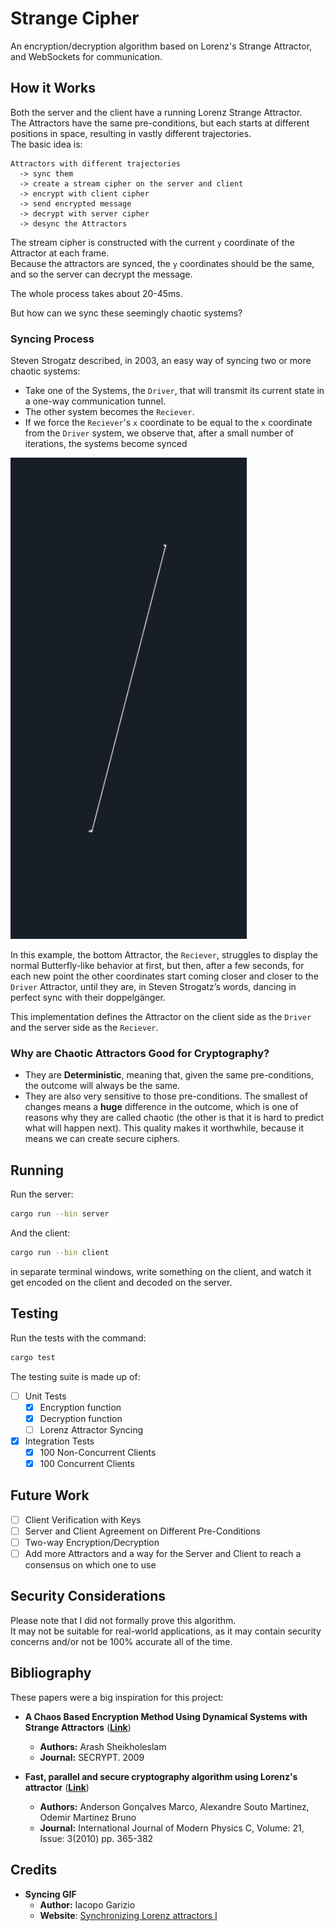 # Strange Cipher
An encryption/decryption algorithm based on Lorenz's Strange Attractor, and WebSockets for communication.

## How it Works

Both the server and the client have a running Lorenz Strange Attractor.  
The Attractors have the same pre-conditions, but each starts at different positions in space, resulting in vastly different trajectories.  
The basic idea is:  
```
Attractors with different trajectories 
  -> sync them 
  -> create a stream cipher on the server and client 
  -> encrypt with client cipher 
  -> send encrypted message 
  -> decrypt with server cipher
  -> desync the Attractors
```

The stream cipher is constructed with the current `y` coordinate of the Attractor at each frame.  
Because the attractors are synced, the `y` coordinates should be the same, and so the server can decrypt the message.

The whole process takes about 20-45ms.  

But how can we sync these seemingly chaotic systems?

### Syncing Process

Steven Strogatz described, in 2003, an easy way of syncing two or more chaotic systems:
- Take one of the Systems, the `Driver`, that will transmit its current state in a one-way communication tunnel.
- The other system becomes the `Reciever`.
- If we force the `Reciever`'s `x` coordinate to be equal to the `x` coordinate from the `Driver` system, we observe that, after a small number of iterations, the systems become synced

![sync](.github/sync.gif)

In this example, the bottom Attractor, the `Reciever`, struggles to display the normal Butterfly-like behavior at first, but then, after a few seconds, for each new point the other coordinates start coming
closer and closer to the `Driver` Attractor, until they are, in Steven Strogatz’s words, dancing in perfect sync with their doppelgänger.  

This implementation defines the Attractor on the client side as the `Driver` and the server side as the `Reciever`.

### Why are Chaotic Attractors Good for Cryptography?

- They are **Deterministic**, meaning that, given the same pre-conditions, the outcome will always be the same.  
- They are also very sensitive to those pre-conditions. The smallest of changes means a **huge** difference in the outcome, which is one of reasons why they are called chaotic (the other is that it is hard to predict what will happen next). This quality makes it worthwhile, because it means we can create secure ciphers.

## Running

Run the server:
```bash
cargo run --bin server
```

And the client:
```bash
cargo run --bin client
```

in separate terminal windows, write something on the client, and watch it get encoded on the client and decoded on the server.

## Testing

Run the tests with the command:
```bash
cargo test
```

The testing suite is made up of:
- [ ] Unit Tests
  - [x] Encryption function
  - [x] Decryption function
  - [ ] Lorenz Attractor Syncing

- [x] Integration Tests
  - [x] 100 Non-Concurrent Clients
  - [x] 100 Concurrent Clients

## Future Work
- [ ] Client Verification with Keys
- [ ] Server and Client Agreement on Different Pre-Conditions
- [ ] Two-way Encryption/Decryption
- [ ] Add more Attractors and a way for the Server and Client to reach a consensus on which one to use

## Security Considerations

Please note that I did not formally prove this algorithm.  
It may not be suitable for real-world applications, as it may contain security concerns and/or not be 100% accurate all of the time.

## Bibliography
These papers were a big inspiration for this project:

- **A Chaos Based Encryption Method Using Dynamical Systems with Strange Attractors** ([**Link**](https://arxiv.org/abs/1201.3114))
  - **Authors:** Arash Sheikholeslam
  - **Journal:** SECRYPT. 2009
    
- **Fast, parallel and secure cryptography algorithm using Lorenz's attractor** ([**Link**](https://arxiv.org/abs/1201.3114))
  - **Authors:** Anderson Gonçalves Marco, Alexandre Souto Martinez, Odemir Martinez Bruno
  - **Journal:** International Journal of Modern Physics C, Volume: 21, Issue: 3(2010) pp. 365-382

## Credits

- **Syncing GIF**
  - **Author:** Iacopo Garizio
  - **Website**: [Synchronizing Lorenz attractors I](https://iacopogarizio.com/projects/synchronizing-lorenz-attractors-i)
